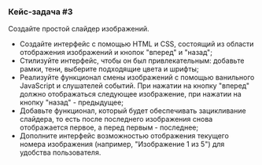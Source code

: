 ### Кейс-задача #3
Создайте простой слайдер изображений.
- Создайте интерфейс с помощью HTML и CSS, состоящий из области отображения изображений и кнопок "вперед" и "назад";
- Стилизуйте интерфейс, чтобы он был привлекательным: добавьте рамки, тени, выберите подходящие цвета и шрифты;
- Реализуйте функционал смены изображений с помощью ванильного JavaScript и слушателей событий. При нажатии на кнопку "вперед" должно отображаться следующее изображение, при нажатии на кнопку "назад" - предыдущее;
- Добавьте функционал, который будет обеспечивать зацикливание слайдера, то есть после последнего изображения снова отображается первое, а перед первым - последнее;
- Дополните интерфейс возможностью отображения текущего номера изображения (например, "Изображение 1 из 5") для удобства пользователя.
